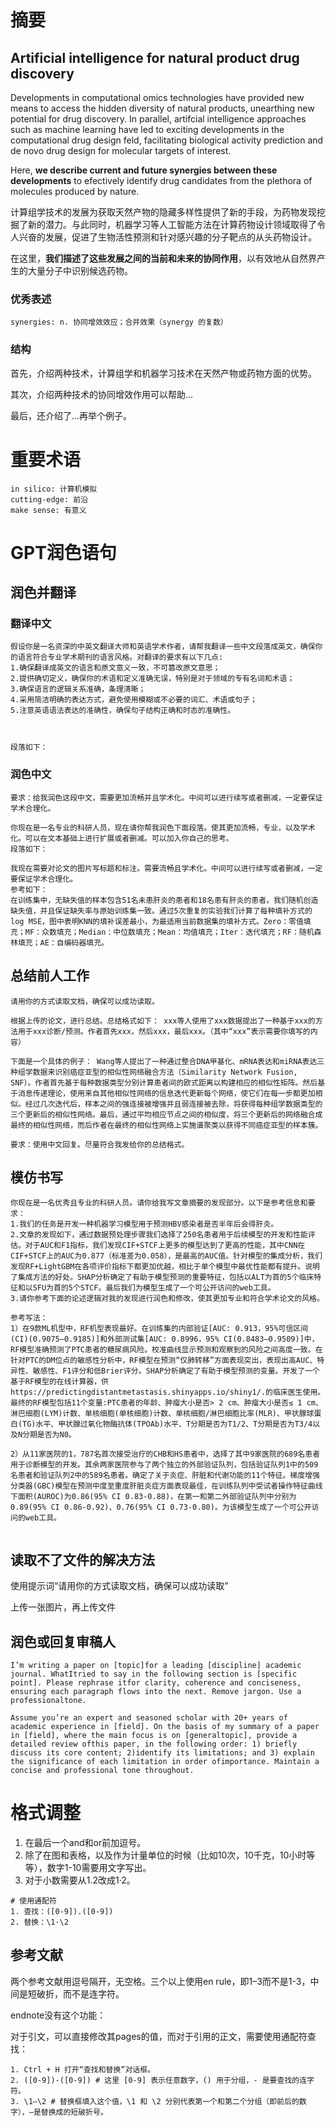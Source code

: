 # 摘要

## Artificial intelligence for natural product drug discovery

Developments in computational omics technologies have provided new means to access the hidden diversity of natural products, unearthing new potential for drug discovery. In parallel, artifcial intelligence approaches such as machine learning have led to exciting developments in the computational drug design feld, facilitating biological activity prediction and de novo drug design for molecular targets of interest.

Here, **we describe current and future synergies between these developments** to efectively identify drug candidates from the plethora of molecules produced by nature.

计算组学技术的发展为获取天然产物的隐藏多样性提供了新的手段，为药物发现挖掘了新的潜力。与此同时，机器学习等人工智能方法在计算药物设计领域取得了令人兴奋的发展，促进了生物活性预测和针对感兴趣的分子靶点的从头药物设计。

在这里，**我们描述了这些发展之间的当前和未来的协同作用**，以有效地从自然界产生的大量分子中识别候选药物。

### 优秀表述

```
synergies: n. 协同增效效应；合并效果（synergy 的复数）
```

### 结构

首先，介绍两种技术，计算组学和机器学习技术在天然产物或药物方面的优势。

其次，介绍两种技术的协同增效作用可以帮助...

最后，还介绍了...再举个例子。

# 重要术语



```
in silico: 计算机模拟
cutting-edge: 前沿
make sense: 有意义
```

# GPT润色语句

## 润色并翻译

### 翻译中文

```shell
假设你是一名资深的中英文翻译大师和英语学术作者，请帮我翻译一些中文段落成英文，确保你的语言符合专业学术期刊的语言风格。对翻译的要求有以下几点:
1.确保翻译成英文的语言和原文意义一致，不可篡改原文意思；
2.提供确切定义，确保你的术语和定义准确无误，特别是对于领域的专有名词和术语；
3.确保语言的逻辑关系准确，条理清晰；
4.采用简洁明确的表达方式，避免使用模糊或不必要的词汇、术语或句子； 
5.注意英语语法表达的准确性，确保句子结构正确和时态的准确性。 



段落如下：
```

### 润色中文

```
要求：给我润色这段中文，需要更加流畅并且学术化。中间可以进行续写或者删减，一定要保证学术合理化。
```

```
你现在是一名专业的科研人员，现在请你帮我润色下面段落。使其更加流畅，专业，以及学术化。可以在文本基础上进行扩展或者删减。可以加入你自己的思考。
段落如下：

```

```shell
我现在需要对论文的图片写标题和标注。需要流畅且学术化。中间可以进行续写或者删减，一定要保证学术合理化。
参考如下：
在训练集中，无缺失值的样本包含51名未患肝炎的患者和18名患有肝炎的患者。我们随机创造缺失值，并且保证缺失率与原始训练集一致。通过5次重复的实验我们计算了每种填补方式的log MSE，图中表明KNN的填补误差最小，为最适用当前数据集的填补方式。Zero：零值填充；MF：众数填充；Median：中位数填充；Mean：均值填充；Iter：迭代填充；RF：随机森林填充；AE：自编码器填充。
```





## 总结前人工作

```shell
请用你的方式读取文档，确保可以成功读取。

根据上传的论文，进行总结。总结格式如下： xxx等人使用了xxx数据提出了一种基于xxx的方法用于xxx诊断/预测。作者首先xxx，然后xxx，最后xxx。（其中“xxx”表示需要你填写的内容） 

下面是一个具体的例子： Wang等人提出了一种通过整合DNA甲基化、mRNA表达和miRNA表达三种组学数据来识别癌症亚型的相似性网络融合方法（Similarity Network Fusion, SNF）。作者首先基于每种数据类型分别计算患者间的欧式距离以构建相应的相似性矩阵。然后基于消息传递理论，使用来自其他相似性网络的信息迭代更新每个网络，使它们在每一步都更加相似。经过几次迭代后，样本之间的强连接被增强并且弱连接被去除，将获得每种组学数据类型的三个更新后的相似性网络。最后，通过平均相应节点之间的相似度，将三个更新后的网络融合成最终的相似性网络，而后作者在最终的相似性网络上实施谱聚类以获得不同癌症亚型的样本簇。

要求：使用中文回复。尽量符合我发给你的总结格式。
```

## 模仿书写

```
你现在是一名优秀且专业的科研人员。请你给我写文章摘要的发现部分。以下是参考信息和要求：
1.我们的任务是开发一种机器学习模型用于预测HBV感染者是否半年后会得肝炎。
2.文章的发现如下，通过数据预处理步骤我们选择了250名患者用于后续模型的开发和性能评估。对于AUC和F1指标，我们发现CIF+STCF上更多的模型达到了更高的性能，其中CNN在CIF+STCF上的AUC为0.877（标准差为0.058），是最高的AUC值。针对模型的集成分析，我们发现RF+LightGBM在各项评价指标下都更加优越，相比于单个模型中最优性能都有提升。说明了集成方法的好处。SHAP分析确定了有助于模型预测的重要特征，包括以ALT为首的5个临床特征和以SFU为首的5个STCF。最后我们为模型生成了一个可公开访问的web工具。
3.请你参考下面的论述逻辑对我的发现进行润色和修改，使其更加专业和符合学术论文的风格。

参考写法：
1）在9款ML机型中，RF机型表现最好。在训练集的内部验证[AUC: 0.913，95%可信区间(CI)(0.9075–0.9185)]和外部测试集[AUC: 0.8996，95% CI(0.8483–0.9509)]中，RF模型准确预测了PTC患者的糖尿病风险。校准曲线显示预测和观察到的风险之间高度一致。在针对PTC的DM位点的敏感性分析中，RF模型在预测“仅肺转移”方面表现突出，表现出高AUC、特异性、敏感性、F1评分和低Brier评分。SHAP分析确定了有助于模型预测的变量。开发了一个基于RF模型的在线计算器，供https://predictingdistantmetastasis.shinyapps.io/shiny1/.的临床医生使用。最终的RF模型包括11个变量:PTC患者的年龄、肿瘤大小是否> 2 cm、肿瘤大小是否≤ 1 cm、淋巴细胞(LYM)计数、单核细胞(单核细胞)计数、单核细胞/淋巴细胞比率(MLR)、甲状腺球蛋白(TG)水平、甲状腺过氧化物酶抗体(TPOAb)水平、T分期是否为T1/2、T分期是否为T3/4以及N分期是否为N0。

2）从11家医院的1，787名首次接受治疗的CHB和HS患者中，选择了其中9家医院的689名患者用于诊断模型的开发。其余两家医院参与了两个独立的外部验证队列，包括验证队列1中的509名患者和验证队列2中的589名患者。确定了关于炎症、肝脏和代谢功能的11个特征。梯度增强分类器(GBC)模型在预测中度至重度肝脏炎症方面表现最佳，在训练队列中受试者操作特征曲线下面积(AUROC)为0.86(95% CI 0.83-0.88)，在第一和第二外部验证队列中分别为0.89(95% CI 0.86-0.92)、0.76(95% CI 0.73-0.80)。为该模型生成了一个可公开访问的web工具。


```





## 读取不了文件的解决方法

使用提示词“请用你的方式读取文档，确保可以成功读取”

上传一张图片，再上传文件



## 润色或回复审稿人

```shell
I’m writing a paper on [topic]for a leading [discipline] academic journal. WhatItried to say in the following section is [specific point]. Please rephrase itfor clarity, coherence and conciseness, ensuring each paragraph flows into the next. Remove jargon. Use a professionaltone.
```

```shell
Assume you’re an expert and seasoned scholar with 20+ years of academic experience in [field]. On the basis of my summary of a paper in [field], where the main focus is on [generaltopic], provide a detailed review ofthis paper, in the following order: 1) briefly discuss its core content; 2)identify its limitations; and 3) explain the significance of each limitation in order ofimportance. Maintain a concise and professional tone throughout.
```

# 格式调整

1. 在最后一个and和or前加逗号。
2. 除了在图和表格，以及作为计量单位的时候（比如10次，10千克，10小时等等），数字1-10需要用文字写出。
3. 对于小数需要从1.2改成1·2。

```shell
# 使用通配符
1. 查找：([0-9]).([0-9])
2. 替换：\1·\2

```



## 参考文献

两个参考文献用逗号隔开，无空格。三个以上使用en rule，即1–3而不是1-3，中间是短破折，而不是连字符。

endnote没有这个功能：

对于引文，可以直接修改其pages的值，而对于引用的正文，需要使用通配符查找：

```shell
1. Ctrl + H 打开“查找和替换”对话框。
2. ([0-9])-([0-9]) # 这里 [0-9] 表示任意数字，() 用于分组，- 是要查找的连字符。
3. \1–\2 # 替换框填入这个值，\1 和 \2 分别代表第一个和第二个分组（即前后的数字），–是替换成的短破折号。
```

